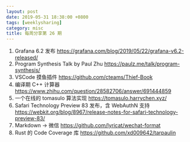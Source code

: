 ```yaml
---
layout: post
date: 2019-05-31 18:38:00 +0800
tags: [weeklysharing]
category: misc
title: 每周分享第 26 期
---
```


1. Grafana 6.2 发布 https://grafana.com/blog/2019/05/22/grafana-v6.2-released/
2. Program Synthesis Talk by Paul Zhu https://paulz.me/talk/program-synthesis/
3. VSCode 摸鱼插件 https://github.com/cteams/Thief-Book
4. 编译期 C++ 计算器 https://www.zhihu.com/question/28582706/answer/691444859
5. 一个在线的 tomasulo 算法实现 https://tomasulo.harrychen.xyz/
6. Safari Technology Preview 83 发布，含 WebAuthN 支持 https://webkit.org/blog/8967/release-notes-for-safari-technology-preview-83/
7. Markdown -> 微信 https://github.com/lyricat/wechat-format
8. Rust 的 Code Coverage 库 https://github.com/xd009642/tarpaulin
